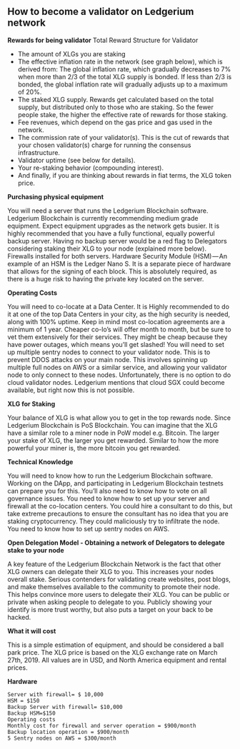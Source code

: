 ## How to become a validator on Ledgerium network

**Rewards for being validator**
Total Reward Structure for Validator

- The amount of XLGs you are staking
- The effective inflation rate in the network (see graph below), which is derived from:
    The global inflation rate, which gradually decreases to 7% when more than 2/3 of the total XLG supply is bonded. If less than 2/3 is bonded, the global inflation rate will gradually adjusts up to a maximum of 20%.
- The staked XLG supply. Rewards get calculated based on the total supply, but distributed only to those who are staking. So the fewer people stake, the higher the effective rate of rewards for those staking.
- Fee revenues, which depend on the gas price and gas used in the network.
- The commission rate of your validator(s). This is the cut of rewards that your chosen validator(s) charge for running the consensus infrastructure.
- Validator uptime (see below for details).
- Your re-staking behavior (compounding interest).
- And finally, if you are thinking about rewards in fiat terms, the XLG token price.

**Purchasing physical equipment**

You will need a server that runs the Ledgerium Blockchain software. Ledgerium Blockchain is currently recommending medium grade equipment. Expect equipment upgrades as the network gets busier.
It is highly recommended that you have a fully functional, equally powerful backup server. Having no backup server would be a red flag to Delegators considering staking their XLG to your node (explained more below).
Firewalls installed for both servers.
Hardware Security Module (HSM) — An example of an HSM is the Ledger Nano S. It is a separate piece of hardware that allows for the signing of each block. This is absolutely required, as there is a huge risk to having the private key located on the server.

**Operating Costs**

You will need to co-locate at a Data Center. It is Highly recommended to do it at one of the top Data Centers in your city, as the high security is needed, along with 100% uptime. Keep in mind most co-location agreements are a minimum of 1 year. Cheaper co-lo’s will offer month to month, but be sure to vet them extensively for their services. They might be cheap because they have power outages, which means you’ll get slashed!
You will need to set up multiple sentry nodes to connect to your validator node. This is to prevent DDOS attacks on your main node. This involves spinning up multiple full nodes on AWS or a similar service, and allowing your validator node to only connect to these nodes.
Unfortunately, there is no option to do cloud validator nodes. Ledgerium mentions that cloud SGX could become available, but right now this is not possible.

**XLG for Staking**

Your balance of XLG is what allow you to get in the top rewards node. Since Ledgerium Blockchain is PoS Blockchain. You can imagine that the XLG have a similar role to a miner node in PoW model e.g. Bitcoin. The larger your stake of XLG, the larger you get rewarded. Similar to how the more powerful your miner is, the more bitcoin you get rewarded.


**Technical Knowledge**

You will need to know how to run the Ledgerium Blockchain software. Working on the DApp, and participating in Ledgerium Blockchain testnets can prepare you for this. You’ll also need to know how to vote on all governance issues.
You need to know how to set up your server and firewall at the co-location centers. You could hire a consultant to do this, but take extreme precautions to ensure the consultant has no idea that you are staking cryptocurrency. They could maliciously try to infiltrate the node.
You need to know how to set up sentry nodes on AWS.

**Open Delegation Model - Obtaining a network of Delegators to delegate stake to your node**

A key feature of the Ledgerium Blockchain Network is the fact that other XLG owners can delegate their XLG to you. This increases your nodes overall stake.
Serious contenders for validating create websites, post blogs, and make themselves available to the community to promote their node. This helps convince more users to delegate their XLG.
You can be public or private when asking people to delegate to you. Publicly showing your identify is more trust worthy, but also puts a target on your back to be hacked.

**What it will cost**

This is a simple estimation of equipment, and should be considered a ball park price. The XLG price is based on the XLG exchange rate on March 27th, 2019. All values are in USD, and North America equipment and rental prices.

**Hardware**
```
Server with firewall= $ 10,000
HSM = $150
Backup Server with firewall= $10,000
Backup HSM=$150
Operating costs
Monthly cost for firewall and server operation = $900/month
Backup location operation = $900/month
5 Sentry nodes on AWS = $300/month
```